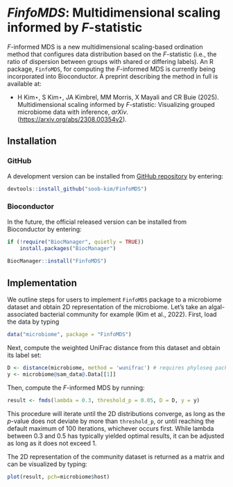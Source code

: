 
# *FinfoMDS*: Multidimensional scaling informed by *F*-statistic

*F*-informed MDS is a new multidimensional scaling-based ordination
method that configures data distribution based on the *F*-statistic
(i.e., the ratio of dispersion between groups with shared or differing
labels). An R package, `FinfoMDS`, for computing the *F*-informed MDS is
currently being incorporated into Bioconductor. A preprint describing
the method in full is available at:

- H Kim⋆, S Kim⋆, JA Kimbrel, MM Morris, X Mayali and CR Buie (2025).
  Multidimensional scaling informed by *F*-statistic: Visualizing
  grouped microbiome data with inference, *arXiv*.
  (<https://arxiv.org/abs/2308.00354v2>).

## Installation

### GitHub

A development version can be installed from [GitHub
repository](https://github.com/soob-kim/fmds) by entering:

``` r
devtools::install_github("soob-kim/FinfoMDS")
```

### Bioconductor

In the future, the official released version can be installed from
Bioconductor by entering:

``` r
if (!require("BiocManager", quietly = TRUE))
    install.packages("BiocManager")
    
BiocManager::install("FinfoMDS")
```

## Implementation

We outline steps for users to implement `FinfoMDS` package to a
microbiome dataset and obtain 2D representation of the microbiome. Let’s
take an algal-associated bacterial community for example (Kim et al.,
2022). First, load the data by typing

``` r
data("microbiome", package = "FinfoMDS")
```

Next, compute the weighted UniFrac distance from this dataset and obtain
its label set:

``` r
D <- distance(microbiome, method = 'wunifrac') # requires phyloseq package
y <- microbiome@sam_data@.Data[[1]]
```

Then, compute the *F*-informed MDS by running:

``` r
result <- fmds(lambda = 0.3, threshold_p = 0.05, D = D, y = y)
```

This procedure will iterate until the 2D distributions converge, as long
as the *p*-value does not deviate by more than `threshold_p`, or until
reaching the default maximum of 100 iterations, whichever occurs first.
While lambda between 0.3 and 0.5 has typically yielded optimal results,
it can be adjusted as long as it does not exceed 1.

The 2D representation of the community dataset is returned as a matrix
and can be visualized by typing:

``` r
plot(result, pch=microbiome$host)
```
